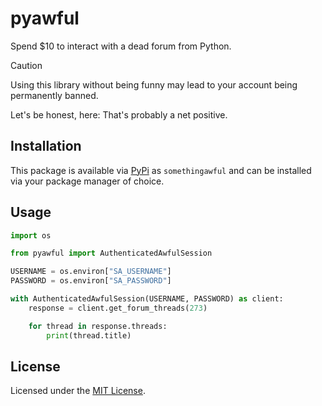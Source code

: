 # pyawful

Spend $10 to interact with a dead forum from Python.

> [!CAUTION]
> Using this library without being funny may lead to your account being permanently banned.
> 
> Let's be honest, here: That's probably a net positive.

## Installation

This package is available via [PyPi][pypi-package] as `somethingawful`
and can be installed via your package manager of choice.

## Usage

```python
import os

from pyawful import AuthenticatedAwfulSession

USERNAME = os.environ["SA_USERNAME"]
PASSWORD = os.environ["SA_PASSWORD"]

with AuthenticatedAwfulSession(USERNAME, PASSWORD) as client:
    response = client.get_forum_threads(273)

    for thread in response.threads:
        print(thread.title)
```

## License

Licensed under the [MIT License](./LICENSE).

[pypi-package]: https://pypi.org/project/somethingawful